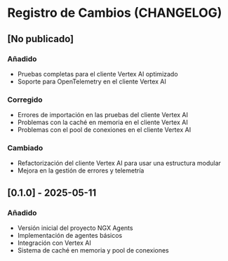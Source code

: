 # Registro de Cambios (CHANGELOG)

## [No publicado]

### Añadido
- Pruebas completas para el cliente Vertex AI optimizado
- Soporte para OpenTelemetry en el cliente Vertex AI

### Corregido
- Errores de importación en las pruebas del cliente Vertex AI
- Problemas con la caché en memoria en el cliente Vertex AI
- Problemas con el pool de conexiones en el cliente Vertex AI

### Cambiado
- Refactorización del cliente Vertex AI para usar una estructura modular
- Mejora en la gestión de errores y telemetría

## [0.1.0] - 2025-05-11

### Añadido
- Versión inicial del proyecto NGX Agents
- Implementación de agentes básicos
- Integración con Vertex AI
- Sistema de caché en memoria y pool de conexiones
